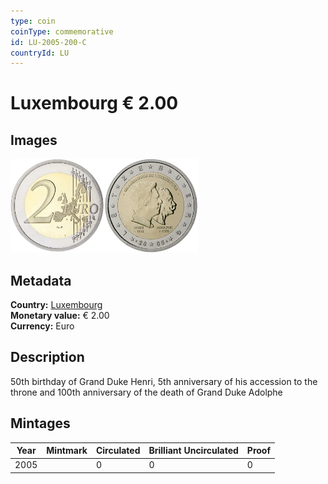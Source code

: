 ```yaml
---
type: coin
coinType: commemorative
id: LU-2005-200-C
countryId: LU
---
```


# Luxembourg € 2.00

## Images

<img src="../../Images/common-2002-200.webp" height="150" alt="Front image"><img src="Images/LU-2005-200.webp" height="150" alt="Back image">

## Metadata

**Country:** [Luxembourg](../../Countries/Luxembourg/index.md)\
**Monetary value:** € 2.00\
**Currency:** Euro

## Description
50th birthday of Grand Duke Henri, 5th anniversary of his accession to the throne and 100th anniversary of the death of Grand Duke Adolphe

## Mintages

| Year | Mintmark | Circulated | Brilliant Uncirculated | Proof |
| ---- | -------- | ---------- | ---------------------- | ----- |
| 2005 | | 0 | 0 | 0 |
